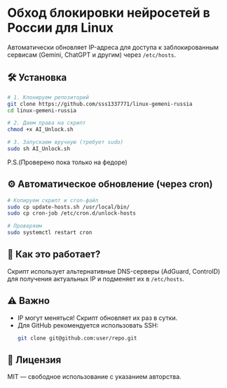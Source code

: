 # Обход блокировки нейросетей в России для Linux

Автоматически обновляет IP-адреса для доступа к заблокированным сервисам (Gemini, ChatGPT и другим) через `/etc/hosts`.

## 🛠 Установка
```bash
# 1. Клонируем репозиторий
git clone https://github.com/sss1337771/linux-gemeni-russia
cd linux-gemeni-russia

# 2. Даем права на скрипт
chmod +x AI_Unlock.sh

# 3. Запускаем вручную (требует sudo)
sudo sh AI_Unlock.sh
```
P.S.(Проверено пока только на федоре)

## ⚙️ Автоматическое обновление (через cron)
```bash
# Копируем скрипт и cron-файл
sudo cp update-hosts.sh /usr/local/bin/
sudo cp cron-job /etc/cron.d/unlock-hosts

# Проверяем
sudo systemctl restart cron
```

## 🔄 Как это работает?
Скрипт использует альтернативные DNS-серверы (AdGuard, ControlD) для получения актуальных IP и подменяет их в `/etc/hosts`.

## ⚠️ Важно
- IP могут меняться! Скрипт обновляет их раз в сутки.
- Для GitHub рекомендуется использовать SSH:
  ```bash
  git clone git@github.com:user/repo.git
  ```

## 📜 Лицензия
MIT — свободное использование с указанием авторства.
